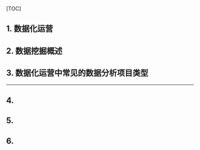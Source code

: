 [TOC]


## 1. 数据化运营





















## 2. 数据挖掘概述















## 3. 数据化运营中常见的数据分析项目类型











---

## 4. 


## 5.



## 6. 



